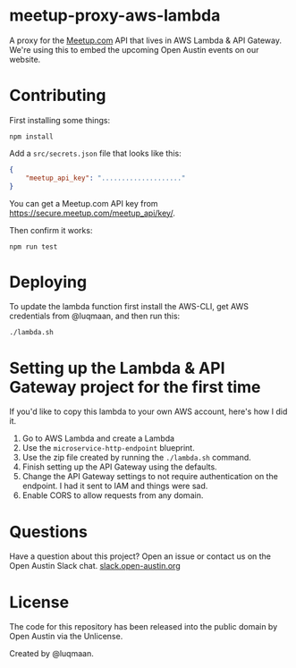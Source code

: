 # meetup-proxy-aws-lambda

A proxy for the [Meetup.com](http://meetup.com) API that lives in AWS Lambda & API Gateway. We're using this to embed the upcoming Open Austin events on our website.

# Contributing

First installing some things:

```
npm install
```

Add a `src/secrets.json` file that looks like this:

```json
{
    "meetup_api_key": "...................."
}
```

You can get a Meetup.com API key from https://secure.meetup.com/meetup_api/key/.

Then confirm it works:

```
npm run test
```

# Deploying

To update the lambda function first install the AWS-CLI, get AWS credentials from @luqmaan, and then run this:

```
./lambda.sh
```

# Setting up the Lambda & API Gateway project for the first time

If you'd like to copy this lambda to your own AWS account, here's how I did it.

1. Go to AWS Lambda and create a Lambda
2. Use the `microservice-http-endpoint` blueprint.
3. Use the zip file created by running the `./lambda.sh` command.
4. Finish setting up the API Gateway using the defaults.
5. Change the API Gateway settings to not require authentication on the endpoint. I had it sent to IAM and things were sad.
6. Enable CORS to allow requests from any domain.

# Questions

Have a question about this project? Open an issue or contact us on the Open Austin Slack chat. [slack.open-austin.org](http://slack.open-austin.org)

# License

The code for this repository has been released into the public domain by Open Austin via the Unlicense.

Created by @luqmaan.
